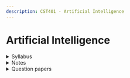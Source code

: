 ```yaml
---
description: CST401 - Artificial Intelligence
---
```


# Artificial Intelligence

<details>

<summary>Syllabus</summary>



</details>

<details>

<summary>Notes</summary>



</details>

<details>

<summary>Question papers</summary>



</details>
